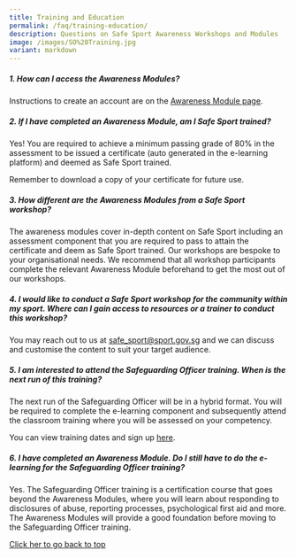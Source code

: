 ```yaml
---
title: Training and Education
permalink: /faq/training-education/
description: Questions on Safe Sport Awareness Workshops and Modules
image: /images/SO%20Training.jpg
variant: markdown
---
```

##### **1. How can I access the Awareness Modules?** 

Instructions to create an account are on the [Awareness Module page](https://www.safesport.sg/training-and-education/awareness-module/).

##### **2. If I have completed an Awareness Module, am I Safe Sport trained?**
Yes! You are required to achieve a minimum passing grade of 80% in the assessment to be issued a certificate (auto generated in the e-learning platform) and deemed as Safe Sport trained. 

Remember to download a copy of your certificate for future use.

##### **3. How different are the Awareness Modules from a Safe Sport workshop?** 
The awareness modules cover in-depth content on Safe Sport including an assessment component that you are required to pass to attain the certificate and deem as Safe Sport trained. Our workshops are bespoke to your organisational needs. We recommend that all workshop participants complete the relevant Awareness Module beforehand to get the most out of our workshops.
 
##### **4. I would like to conduct a Safe Sport workshop for the community within my sport. Where can I gain access to resources or a trainer to conduct this workshop?**
You may reach out to us at [safe_sport@sport.gov.sg](mailto:safe_sport@sport.gov.sg) and we can discuss and customise the content to suit your target audience.
 

##### **5. I am interested to attend the Safeguarding Officer training. When is the next run of this training?** 
The next run of the Safeguarding Officer will be in a hybrid format. You will be required to complete the e-learning component and subsequently attend the classroom training where you will be assessed on your competency.

You can view training dates and sign up [here](https://form.gov.sg/5fd0341bfc3f3100111264b5).

##### **6. I have completed an Awareness Module. Do I still have to do the e-learning for the Safeguarding Officer training?**

Yes. The Safeguarding Officer training is a certification course that goes beyond the Awareness Modules, where you will learn about responding to disclosures of abuse, reporting processes, psychological first aid and more. The Awareness Modules will provide a good foundation before moving to the Safeguarding Officer training.

[Click her to go back to top](#how-can-i-access-sportsg-ed)